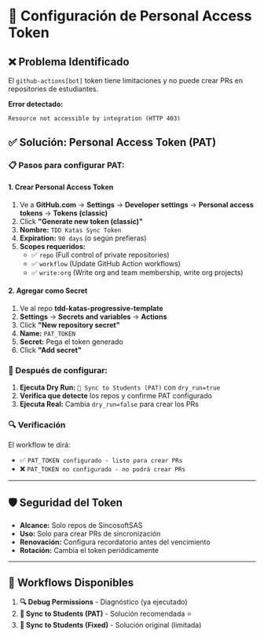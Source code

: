 # 🔧 Configuración de Personal Access Token

## ❌ Problema Identificado
El `github-actions[bot]` token tiene limitaciones y no puede crear PRs en repositories de estudiantes.

**Error detectado:**
```
Resource not accessible by integration (HTTP 403)
```

## ✅ Solución: Personal Access Token (PAT)

### 📋 Pasos para configurar PAT:

#### 1. Crear Personal Access Token
1. Ve a **GitHub.com** → **Settings** → **Developer settings** → **Personal access tokens** → **Tokens (classic)**
2. Click **"Generate new token (classic)"**
3. **Nombre:** `TDD Katas Sync Token`
4. **Expiration:** `90 days` (o según prefieras)
5. **Scopes requeridos:**
   - ✅ `repo` (Full control of private repositories)
   - ✅ `workflow` (Update GitHub Action workflows)
   - ✅ `write:org` (Write org and team membership, write org projects)

#### 2. Agregar como Secret
1. Ve al repo **tdd-katas-progressive-template**
2. **Settings** → **Secrets and variables** → **Actions**
3. Click **"New repository secret"**
4. **Name:** `PAT_TOKEN`
5. **Secret:** Pega el token generado
6. Click **"Add secret"**

### 🚀 Después de configurar:

1. **Ejecuta Dry Run:** `🔄 Sync to Students (PAT)` con `dry_run=true`
2. **Verifica que detecte** los repos y confirme PAT configurado
3. **Ejecuta Real:** Cambia `dry_run=false` para crear los PRs

### 🔍 Verificación
El workflow te dirá:
- ✅ `PAT_TOKEN configurado - listo para crear PRs`
- ❌ `PAT_TOKEN no configurado - no podrá crear PRs`

---

## 🛡️ Seguridad del Token

- **Alcance:** Solo repos de SincosoftSAS
- **Uso:** Solo para crear PRs de sincronización
- **Renovación:** Configura recordatorio antes del vencimiento
- **Rotación:** Cambia el token periódicamente

---

## 🔄 Workflows Disponibles

1. **🔍 Debug Permissions** - Diagnóstico (ya ejecutado)
2. **🔄 Sync to Students (PAT)** - Solución recomendada ⭐
3. **🔄 Sync to Students (Fixed)** - Solución original (limitada)